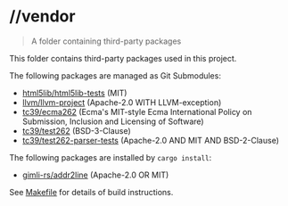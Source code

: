 # //vendor

> A folder containing third-party packages

This folder contains third-party packages used in this project.

The following packages are managed as Git Submodules:

* [html5lib/html5lib-tests](https://github.com/html5lib/html5lib-tests) (MIT)
* [llvm/llvm-project](https://github.com/llvm/llvm-project) (Apache-2.0 WITH LLVM-exception)
* [tc39/ecma262](https://github.com/tc39/ecma262) (Ecma's MIT-style Ecma International Policy on
  Submission, Inclusion and Licensing of Software)
* [tc39/test262](https://github.com/tc39/test262) (BSD-3-Clause)
* [tc39/test262-parser-tests](https://github.com/tc39/test262-parser-tests) (Apache-2.0 AND MIT AND
  BSD-2-Clause)

The following packages are installed by `cargo install`:

* [gimli-rs/addr2line](https://github.com/gimli-rs/addr2line) (Apache-2.0 OR MIT)

See [Makefile](./Makefile) for details of build instructions.
